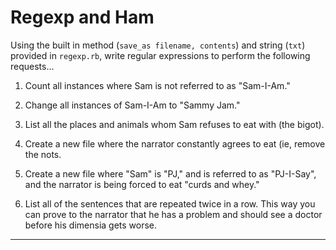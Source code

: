 # Regexp and Ham

Using the built in method (`save_as filename, contents`) and string (`txt`) provided in `regexp.rb`, write regular expressions to perform the following requests...

1. Count all instances where Sam is not referred to as "Sam-I-Am."

2. Change all instances of Sam-I-Am to "Sammy Jam."

3. List all the places and animals whom Sam refuses to eat with (the bigot).

4. Create a new file where the narrator constantly agrees to eat (ie, remove the nots.

5. Create a new file where "Sam" is "PJ," and is referred to as "PJ-I-Say", and the narrator is being forced to eat "curds and whey."

6. List all of the sentences that are repeated twice in a row. This way you can prove to the narrator that he has a problem and should see a doctor before his dimensia gets worse.

---
